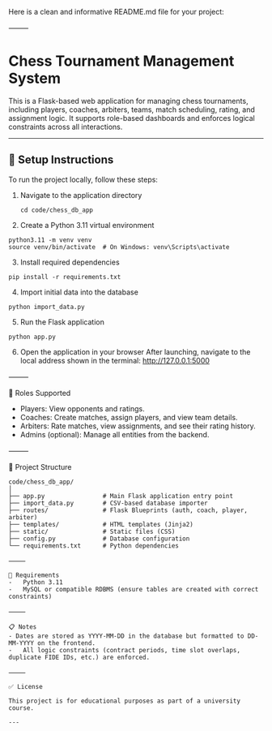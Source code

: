 Here is a clean and informative README.md file for your project:

⸻


# Chess Tournament Management System

This is a Flask-based web application for managing chess tournaments, including players, coaches, arbiters, teams, match scheduling, rating, and assignment logic. It supports role-based dashboards and enforces logical constraints across all interactions.

---

## 🔧 Setup Instructions

To run the project locally, follow these steps:

1. Navigate to the application directory
   ```
   cd code/chess_db_app
   ```

2.	Create a Python 3.11 virtual environment
   ```
   python3.11 -m venv venv
   source venv/bin/activate  # On Windows: venv\Scripts\activate
   ```

3.	Install required dependencies
   ```
   pip install -r requirements.txt
   ```

4.	Import initial data into the database
   ```
   python import_data.py
   ```

5.	Run the Flask application
   ```
   python app.py
   ```

6.	Open the application in your browser
After launching, navigate to the local address shown in the terminal:
http://127.0.0.1:5000

⸻

👤 Roles Supported
-	Players: View opponents and ratings.
-	Coaches: Create matches, assign players, and view team details.
-	Arbiters: Rate matches, view assignments, and see their rating history.
-	Admins (optional): Manage all entities from the backend.

⸻

📂 Project Structure

```text
code/chess_db_app/
│
├── app.py                # Main Flask application entry point
├── import_data.py        # CSV-based database importer
├── routes/               # Flask Blueprints (auth, coach, player, arbiter)
├── templates/            # HTML templates (Jinja2)
├── static/               # Static files (CSS)
├── config.py             # Database configuration
└── requirements.txt      # Python dependencies

⸻

🧪 Requirements
-	Python 3.11
-	MySQL or compatible RDBMS (ensure tables are created with correct constraints)

⸻

📋 Notes
- Dates are stored as YYYY-MM-DD in the database but formatted to DD-MM-YYYY on the frontend.
-	All logic constraints (contract periods, time slot overlaps, duplicate FIDE IDs, etc.) are enforced.

⸻

✅ License

This project is for educational purposes as part of a university course.

---